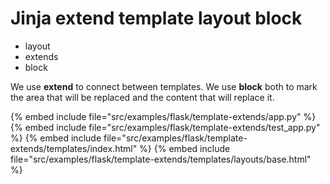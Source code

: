 # Jinja extend template layout block


* layout
* extends
* block

We use **extend** to connect between templates.
We use **block** both to mark the area that will be replaced and the content that will replace it.

{% embed include file="src/examples/flask/template-extends/app.py" %}
{% embed include file="src/examples/flask/template-extends/test_app.py" %}
{% embed include file="src/examples/flask/template-extends/templates/index.html" %}
{% embed include file="src/examples/flask/template-extends/templates/layouts/base.html" %}

